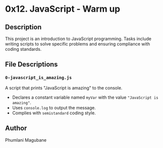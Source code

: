 # 0x12. JavaScript - Warm up

## Description
This project is an introduction to JavaScript programming. Tasks include writing scripts to solve specific problems and ensuring compliance with coding standards.

## File Descriptions

### `0-javascript_is_amazing.js`
A script that prints "JavaScript is amazing" to the console.

- Declares a constant variable named `myVar` with the value `"JavaScript is amazing"`.
- Uses `console.log` to output the message.
- Complies with `semistandard` coding style.

## Author
Phumlani Magubane

